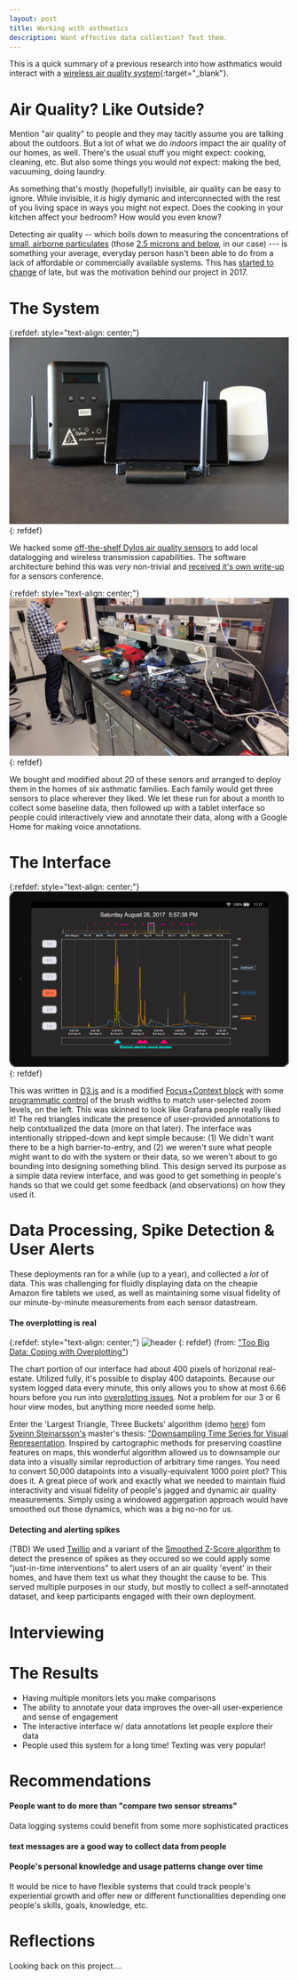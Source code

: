 ```yaml
---
layout: post
title: Working with asthmatics
description: Want effective data collection? Text them.
---
```


This is a quick summary of a previous research into how asthmatics would interact with a [wireless air quality system](https://vdl.sci.utah.edu/publications/2018_imwut_maav/){:target="_blank"}.

Air Quality?  Like Outside?
============

Mention "air quality" to people and they may tacitly assume you are talking about the outdoors.  But a lot of what we do *indoors* impact the air quality of our homes, as well.  There's the usual stuff you might expect:  cooking, cleaning, etc.  But also some things you would *not* expect:  making the bed, vacuuming, doing laundry.

As something that's mostly (hopefully!) invisible, air quality can be easy to ignore.  While invisible, it *is* higly dymanic and interconnected with the rest of you living space in ways you might not expect.  Does the cooking in your kitchen affect your bedroom?  How would you even know?

Detecting air quality -- which boils down to measuring the concentrations of [small, airborne particulates](https://www.epa.gov/pm-pollution/particulate-matter-pm-basics) (those [2.5 microns and below](https://blissair.com/what-is-pm-2-5.htm), in our case) --- is something your average, everyday person hasn't been able to do from a lack of affordable or commercially available systems. This has [started to change](http://www.aqmd.gov/aq-spec) of late, but was the motivation behind our project in 2017.

The System
============

{:refdef: style="text-align: center;"}
![header](/assets/images/projects/maav/IMG_9950.png)
{: refdef}

We hacked some [off-the-shelf Dylos air quality sensors](http://www.dylosproducts.com/ornodcproair.html) to add local datalogging and wireless transmission capabilities.  The software architecture behind this was *very* non-trivial and [received it's own write-up](https://span.ece.utah.edu/pub/EpiFi.pdf) for a sensors conference.



{:refdef: style="text-align: center;"}
![header](/assets/images/projects/maav/IMG_20170221_123704.jpg)
{: refdef}

We bought and modified about 20 of these senors and arranged to deploy them in the homes of six asthmatic families.  Each family would get three sensors to  place wherever they liked.  We let these run for about a month to collect some baseline data, then followed up with a tablet interface so people could interactively view and annotate their data, along with a Google Home for making voice annotations.


The Interface
======

{:refdef: style="text-align: center;"}
![header](/assets/images/projects/maav/interface.png)
{: refdef}

This was written in [D3.js](https://d3js.org/) and is a modified [Focus+Context block](https://observablehq.com/@d3/focus-context) with some [programmatic control](https://d19jftygre6gh0.cloudfront.net/micahstubbs/3cda05ca68cba260cb81) of the brush widths to match user-selected zoom levels, on the left.  This was skinned to look like Grafana people really liked it!  The red triangles indicate the presence of user-provided annotations to help contxtualized the data (more on that later).  The interface was intentionally stripped-down and kept simple because: (1) We didn't want there to be a high barrier-to-entry, and (2) we weren't sure what people might want to do with the system or their data, so we weren't about to go bounding into designing something blind.  This design served its purpose as a simple data review interface, and was good to get something in people's hands so that we could get some feedback (and observations) on how they used it.

Data Processing, Spike Detection & User Alerts
========

These deployments ran for a while (up to a year), and collected a *lot* of data.  This was challenging for fluidly displaying data on the cheapie Amazon fire tablets we used, as well as maintaining some visual fidelity of our minute-by-minute measurements from each sensor datastream.

#### The overplotting is real

{:refdef: style="text-align: center;"}
![header](/assets/images/projects/maav/overplot.gif)
{: refdef}
(from: ["Too Big Data: Coping with Overplotting"](https://www.infragistics.com/community/blogs/b/tim_brock/posts/too-big-data-coping-with-overplotting))


The chart portion of our interface had about 400 pixels of horizonal real-estate.  Utilized fully, it's possible to display 400 datapoints.   Because our system logged data every minute, this only allows you to show at most 6.66 hours before you run into [overplotting issues](https://www.infragistics.com/community/blogs/b/tim_brock/posts/too-big-data-coping-with-overplotting).  Not a problem for our 3 or 6 hour view modes, but anything more needed some help.  

Enter the 'Largest Triangle, Three Buckets' algorithm (demo [here](https://www.base.is/flot/)) fom [Sveinn Steinarsson's](https://github.com/sveinn-steinarsson) master's thesis: ["Downsampling Time Series for Visual Representation](https://skemman.is/bitstream/1946/15343/3/SS_MSthesis.pdf).  Inspired by cartographic methods for preserving coastline features on maps, this wonderful algorithm allowed us to downsample our data into a visually similar reproduction of arbitrary time ranges.  You need to convert 50,000 datapoints into a visually-equivalent 1000 point plot?  This does it.  A great piece of work and exactly what we needed to maintain fluid interactivity and visual fidelity of people's jagged and dynamic air quality measurements.  Simply using a windowed aggergation approach would have smoothed out those dynamics, which was a big no-no for us.





#### Detecting and alerting spikes

(TBD)
We used [Twillio](https://www.twilio.com/) and a variant of the [Smoothed Z-Score algorithm](https://stackoverflow.com/questions/22583391/peak-signal-detection-in-realtime-timeseries-data/22640362#22640362) to detect the presence of spikes as they occured so we could apply some "just-in-time interventions" to alert users of an air quality 'event' in their homes, and have them text us what they thought the cause to be.  This served multiple purposes in our study, but mostly to collect a self-annotated dataset, and keep participants engaged with their own deployment.




Interviewing
=========


The Results
=======

* Having multiple monitors lets you make comparisons
* The ability to annotate your data improves the over-all user-experience and sense of engagement
* The interactive interface w/ data annotations let people explore their data
* People used this system for a long time!  Texting was very popular!

Recommendations
========

#### People want to do more than "compare two sensor streams"

Data logging systems could benefit from some more sophisticated practices


#### text messages are a good way to collect data from people


#### People's personal knowledge and usage patterns change over time

It would be nice to have flexible systems that could track people's experiential growth and offer new or different functionalities depending one people's skills, goals, knowledge, etc.


Reflections
=======


Looking back on this project....

